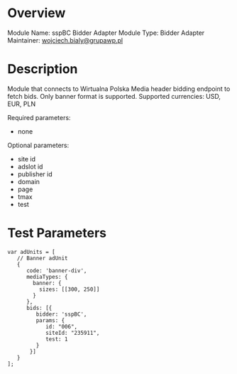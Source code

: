 # Overview

Module Name: sspBC Bidder Adapter
Module Type: Bidder Adapter
Maintainer: wojciech.bialy@grupawp.pl

# Description

Module that connects to Wirtualna Polska Media header bidding endpoint to fetch bids.
Only banner format is supported.
Supported currencies: USD, EUR, PLN

Required parameters:
- none

Optional parameters:
- site id 
- adslot id
- publisher id
- domain
- page
- tmax
- test

# Test Parameters
```
var adUnits = [
   // Banner adUnit
   {
      code: 'banner-div',
      mediaTypes: {
        banner: {
          sizes: [[300, 250]]
        }
      },
      bids: [{
         bidder: 'sspBC',
         params: {
            id: "006",
            siteId: "235911",
            test: 1
         }
       }]
   }
];
```
